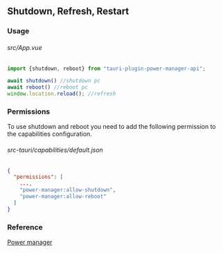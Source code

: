## Shutdown, Refresh, Restart

### Usage
###### src/App.vue
```typescript
import {shutdown, reboot} from "tauri-plugin-power-manager-api";

await shutdown() //shutdown pc
await reboot() //reboot pc
window.location.reload(); //refresh

```

### Permissions
To use shutdown and reboot you need to add the following permission to the capabilities configuration.

###### src-tauri/capabilities/default.json
``` json
{
  "permissions": [
    ...,
    "power-manager:allow-shutdown",
    "power-manager:allow-reboot"
  ]
}
```

### Reference
[Power manager](https://crates.io/crates/tauri-plugin-power-manager)